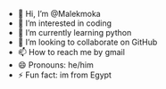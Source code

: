 - 👋 Hi, I’m @Malekmoka
- 👀 I’m interested in coding
- 🌱 I’m currently learning python 
- 💞️ I’m looking to collaborate on GitHub 
- 📫 How to reach me by gmail
- 😄 Pronouns: he/him
- ⚡ Fun fact: im from Egypt 

<!---
Malekmoka/Malekmoka is a ✨ special ✨ repository because its `README.md` (this file) appears on your GitHub profile.
You can click the Preview link to take a look at your changes.
--->
